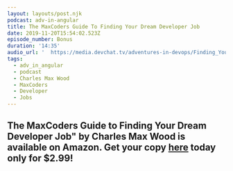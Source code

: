 ```yaml
---
layout: layouts/post.njk
podcast: adv-in-angular
title: The MaxCoders Guide To Finding Your Dream Developer Job
date: 2019-11-20T15:54:02.523Z
episode_number: Bonus
duration: '14:35'
audio_url: '  https://media.devchat.tv/adventures-in-devops/Finding_Your_Dream_Job.mp3'
tags:
  - adv_in_angular
  - podcast
  - Charles Max Wood
  - MaxCoders
  - Developer
  - Jobs
---
```

## **The MaxCoders Guide to Finding Your Dream Developer Job" by Charles Max Wood is available on Amazon. Get your copy** [**here**](https://www.amazon.com/MaxCoders-Guide-Finding-Dream-Developer-ebook/dp/B081MBL5C9/ref=sr_1_2?keywords=charles+max+wood&qid=1574160229&sr=8-2) **today only for $2.99!**
